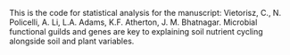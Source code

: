 This is the code for statistical analysis for the manuscript: Vietorisz, C., N. Policelli, A. Li, L.A. Adams, K.F. Atherton, J. M. Bhatnagar. Microbial functional guilds and genes are key to explaining soil nutrient cycling alongside soil and plant variables.

